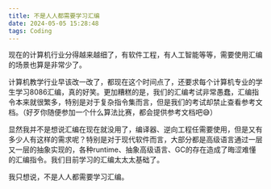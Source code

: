 ```yaml
---
title: 不是人人都需要学习汇编
date: 2024-05-05 15:28:48
tags: Coding
---
```




现在的计算机行业分得越来越细了，有软件工程，有人工智能等等，需要使用汇编的场景也算是非常少了。
<!--more-->
计算机教学行业早该改一改了，都现在这个时间点了，还要求每个计算机专业的学生学习8086汇编，真的好笑。更加糟糕的是，我们的汇编考试非常愚蠢，汇编指令本来就很繁多，特别是对于复杂指令集而言，但是我们的考试却禁止查看参考文档。（好歹你随便参加一个什么算法比赛，都会提供参考文档吧😅）

显然我并不是想说汇编在现在就没用了，编译器、逆向工程任需要使用，但是又有多少人有这样的需求呢？特别是对于现代软件而言，大部分都是高级语言通过一层又一层的抽象实现的，各种runtime、抽象高级语言、GC的存在造成了晦涩难懂的汇编指令。我们目前学习的汇编太太太基础了。

我只想说，不是人人都需要学习汇编。
